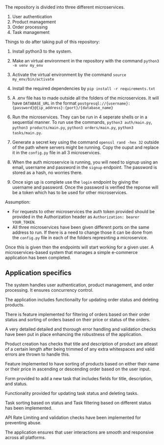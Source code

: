 The repository is divided into three different microservices.
1. User authentication
2. Product management
3. Order processing
4. Task management

Things to do after taking pull of this repository:

1. Install python3 to the system.

2. Make an virtual environment in the repository with the command `python3 -m venv my_env`

3. Activate the virtual environment by the command `source my_env/bin/activate`

4. Install the required dependencies by `pip install -r requirements.txt`

5. A .env file has to made outside all the folders of the microservices. It will have `DATABASE_URL` in the format `postgresql://{username}:{password}@{ip_address}:{port}/{database_name}`

6. Run the microservices. They can be run in 4 seperate shells or in a sequential manner. To run use the commands, 
`python3 auth/main.py`, `python3 products/main.py`, `python3 orders/main.py`, `python3 tasks/main.py`.

7. Generate a secret key using the command `openssl rand -hex 32` outside of the path where servers might be running. Copy the ouput and replace it in the `config.py` file in all 3 microservices.

8. When the auth microservice is running, you will need to signup using an email, username and password in the `signup` endpoint. The password is stored as a hash, no worries there.

9. Once sign up is complete use the `login` endpoint by giving the username and password. Once the password is verified the reponse will be a token which has to be used for other microservices. 

Assumption:
- For requests to other microservices the auth token provided should be provided in the Authorization header as `Authorization: bearer YOUR_TOKEN`.
- All three microservices have been given different ports on the same address to run. If there is a need to change those it can be done from the `config.py` file in each of the folders represnting a microservice.

Once this is given then the endpoints will start working for a given user. 
A microservices-based system that manages a simple e-commerce application has been completed.

## Application specifics

The system handles user authentication, product management, and order processing. It ensures concurrency control.

The application includes functionailty for updating order status and deleting products.

There is feature implemented for filtering of orders based on their order status and sorting of orders based on their price or status of the orders.

A very detailed detailed and thorough error handling and validation checks have been put in place enhancing the robustness of the application.

Product creation has checks that title and description of product are atleast of a certain length after being trimmed of any extra whitespaces and valid errors are thrown to handle this.

Feature implemented to have sorting of products based on either their name or their price in ascending or descending order based on the user input.

Form provided to add a new task that includes fields for title, description, and status.

Functionality provided for updating task status and deleting tasks.

Task sorting based on status and Task filtering based on different status has been implemented.

API Rate Limiting and validation checks have been implemented for preventing abuse.

The application ensures that user interactions are smooth and responsive across all platforms.